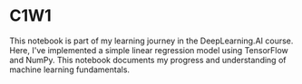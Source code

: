 # C1W1
This notebook is part of my learning journey in the DeepLearning.AI course. Here, I've implemented a simple linear regression model using TensorFlow and NumPy. This notebook documents my progress and understanding of machine learning fundamentals.
